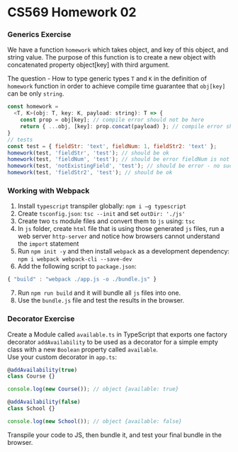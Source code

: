 # CS569 Homework 02
### Generics Exercise
We have a function `homework` which takes object, and key of this object, and string value. The purpose of this function is to create a new object with concatenated property object[key] with third argument.

The question - How to type generic types `T` and `K` in the definition of `homework` function in order to achieve compile time guarantee that `obj[key]` can be only `string`.
```javascript
const homework =
  <T, K>(obj: T, key: K, payload: string): T => {
    const prop = obj[key]; // compile error should not be here
    return { ...obj, [key]: prop.concat(payload) }; // compile error should not be here
}
// tests
const test = { fieldStr: 'text', fieldNum: 1, fieldStr2: 'text' };
homework(test, 'fieldStr', 'test'); // should be ok 
homework(test, 'fieldNum', 'test'); // should be error fieldNum is not string field 
homework(test, 'notExistingField', 'test'); // should be error - no such field 
homework(test, 'fieldStr2', 'test'); // should be ok 
```
### Working with Webpack
1. Install `typescript` transpiler globally: `npm i –g typescript`
2. Create `tsconfig.json`: `tsc --init` and set `outDir: './js'`
3. Create two `ts` module files and convert them to `js` using: `tsc`
4. In `js` folder, create `html` file that is using those generated `js` files, run a web server `http-server` and notice how browsers cannot understand the `import` statement
5. Run `npm init -y` and then install `webpack` as a development dependency: `npm i webpack webpack-cli --save-dev`
6. Add the following script to `package.json`: 
```javascript
{ "build" : "webpack ./app.js -o ./bundle.js" }
```
7. Run `npm run build` and it will bundle all `js` files into one.
8. Use the `bundle.js` file and test the results in the browser.
  
### Decorator Exercise
Create a Module called `available.ts` in TypeScript that exports one factory decorator `addAvailability` to be used as a decorator for a simple empty class with a new `Boolean` property called `available`.  
Use your custom decorator in `app.ts`:
```javascript
@addAvailability(true) 
class Course {} 

console.log(new Course()); // object {available: true}

@addAvailability(false) 
class School {} 

console.log(new School()); // object {available: false}
```
Transpile your code to JS, then bundle it, and test your final bundle in the browser.
